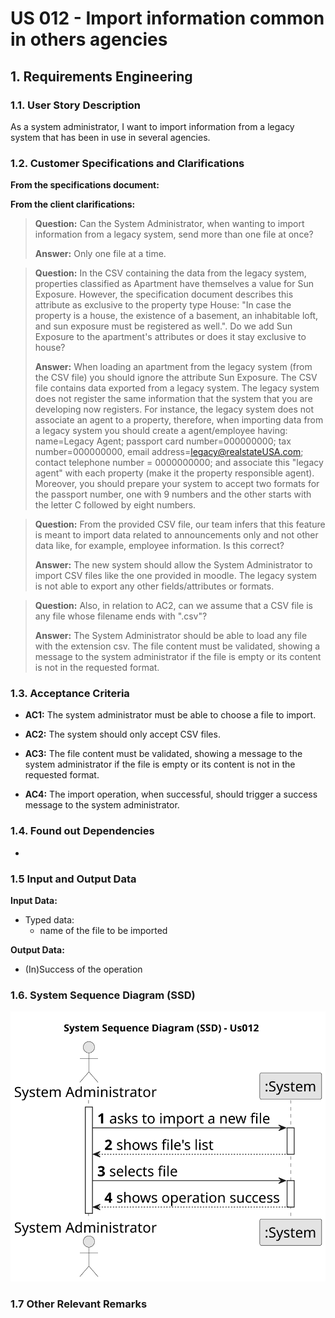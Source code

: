 # US 012 - Import information common in others agencies

## 1. Requirements Engineering


### 1.1. User Story Description


As a system administrator, I want to import information from a legacy
system that has been in use in several agencies.


### 1.2. Customer Specifications and Clarifications 


**From the specifications document:**

>


**From the client clarifications:**

> **Question:** Can the System Administrator, when wanting to import information from a legacy system, send more than one file at once?
>  
> **Answer:** Only one file at a time.

> **Question:** In the CSV containing the data from the legacy system, properties classified as Apartment have themselves a value for Sun Exposure. However, the specification document describes this attribute as exclusive to the property type House: "In case the property is a house, the existence of a basement, an inhabitable loft, and sun exposure must be registered as well.". Do we add Sun Exposure to the apartment's attributes or does it stay exclusive to house?
>
> **Answer:** When loading an apartment from the legacy system (from the CSV file) you should ignore the attribute Sun Exposure.
The CSV file contains data exported from a legacy system. The legacy system does not register the same information that the system that you are developing now registers. For instance, the legacy system does not associate an agent to a property, therefore, when importing data from a legacy system you should create a agent/employee having:
name=Legacy Agent; passport card number=000000000; tax number=000000000, email address=legacy@realstateUSA.com; contact telephone number = 0000000000; and associate this "legacy agent" with each property (make it the property responsible agent). Moreover, you should prepare your system to accept two formats for the passport number, one with 9 numbers and the other starts with the letter C followed by eight numbers.

> **Question:** From the provided CSV file, our team infers that this feature is meant to import data related to announcements only and not other data like, for example, employee information. Is this correct?
>
> **Answer:** The new system should allow the System Administrator to import CSV files like the one provided in moodle. The legacy system is not able to export any other fields/attributes or formats.


> **Question:** Also, in relation to AC2, can we assume that a CSV file is any file whose filename ends with ".csv"?
>
> **Answer:** The System Administrator should be able to load any file with the extension csv. The file content must be validated, showing a message to the system
administrator if the file is empty or its content is not in the requested format.


### 1.3. Acceptance Criteria


* **AC1:** The system administrator must be able to choose a file to import.


* **AC2:** The system should only accept CSV files.


* **AC3:** The file content must be validated, showing a message to the system administrator if the file is empty or its content is not in the requested format.
 

* **AC4:** The import operation, when successful, should trigger a success message to the system administrator.


### 1.4. Found out Dependencies


* 

### 1.5 Input and Output Data


**Input Data:**

* Typed data:
	* name of the file to be imported

**Output Data:**

* (In)Success of the operation

### 1.6. System Sequence Diagram (SSD)

![us012-system-sequence-diagram.svg](svg%2Fus012-system-sequence-diagram.svg)

### 1.7 Other Relevant Remarks

